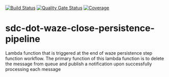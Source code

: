 [![Build Status](https://travis-ci.com/usdot-jpo-sdc/sdc-dot-waze-close-persistence-pipeline.svg?branch=master)](https://travis-ci.com/usdot-jpo-sdc/sdc-dot-waze-close-persistence-pipeline)
[![Quality Gate Status](https://sonarcloud.io/api/project_badges/measure?project=usdot-jpo-sdc_sdc-dot-waze-close-persistence-pipeline&metric=alert_status)](https://sonarcloud.io/dashboard?id=usdot-jpo-sdc_sdc-dot-waze-close-persistence-pipeline)
[![Coverage](https://sonarcloud.io/api/project_badges/measure?project=usdot-jpo-sdc_sdc-dot-waze-close-persistence-pipeline&metric=coverage)](https://sonarcloud.io/dashboard?id=usdot-jpo-sdc_sdc-dot-waze-close-persistence-pipeline)

# sdc-dot-waze-close-persistence-pipeline
Lambda function that is triggered at the end of waze persistence step function workflow. The primary function of this lambda function is to delete the message from queue and publish a notification upon successfully processing each message
